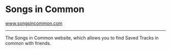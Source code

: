 # Songs in Common

www.songsincommon.com

----
The Songs in Common website, which allows you to find Saved Tracks in common with friends.
